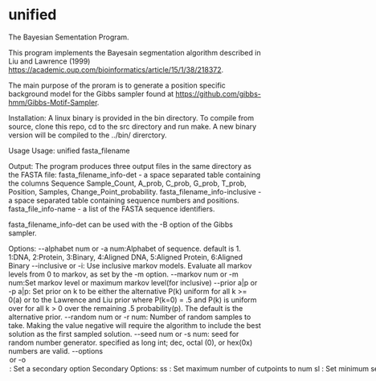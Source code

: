 # unified
The Bayesian Sementation Program. 

This program implements the Bayesain segmentation algorithm described in Liu and Lawrence (1999) https://academic.oup.com/bioinformatics/article/15/1/38/218372.

The main purpose of the proram is to generate a position specific background model for the Gibbs sampler found at https://github.com/gibbs-hmm/Gibbs-Motif-Sampler.

Installation:
A linux binary is provided in the bin directory.
To compile from source, clone this repo, cd to the src directory and run make.
A new binary version will be compiled to the ../bin/ direrctory.

Usage
Usage: unified <options> fasta_filename

Output: The program produces three output files in the same directory as the FASTA file:
fasta_filename_info-det - a space separated table containing the columns Sequence Sample_Count, A_prob, C_prob, G_prob, T_prob, Position, Samples, Change_Point_probability.
fasta_filename_info-inclusive -  a space separated table containing sequence numbers and positions.
fasta_file_info-name - a list of the FASTA sequence identifiers.

fasta_filename_info-det can be used with the -B option of the Gibbs sampler.

Options:
--alphabet num or -a num:Alphabet of sequence. default is 1. 1:DNA, 2:Protein, 3:Binary, 4:Aligned DNA, 5:Aligned Protein, 6:Aligned Binary
  --inclusive or -i: Use inclusive markov models. Evaluate all markov levels from 0 to markov, as set by the -m option.
  --markov num or -m num:Set markov level or maximum markov level(for inclusive)
  --prior a|p or -p a|p: Set prior on k to be either the alternative P(k) uniform for all k >= 0(a) or to the Lawrence and Liu prior where P(k=0) = .5 and P(k) is uniform over for all k > 0 over the remaining .5 probability(p). The default is the alternative prior.
  --random num or -r num: Number of random samples to take. Making the value negative will require the algorithm to include the best solution as the first sampled solution.
  --seed num or -s num: seed for random number generator. specified as long int; dec, octal (0), or hex(0x)  numbers are valid.
  --options <option> or -o <option>: Set a secondary option
  Secondary Options:
  ss<num> : Set maximum number of cutpoints to num
  sl<num> : Set minimum segment length to num, default 1
  sg<num> : Set maximum segment length to num, default sequence length.
  pc<num> : Set psuedocount weight value to num. Default 1
  ad<num> : Set adjustment to num.
  al<num> : Set the alignment level for aligned sequence alphabets.
